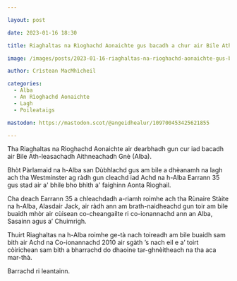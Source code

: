 ```yaml
---

layout: post

date: 2023-01-16 18:30

title: Riaghaltas na Rìoghachd Aonaichte gus bacadh a chur air Bile Ath-leasachadh Aithneachadh Gnè (Alba)

image: /images/posts/2023-01-16-riaghaltas-na-rioghachd-aonaichte-gus-bacadh-a-chur-air-bile-ath-leasachadh-gne-alba.webp

author: Crìstean MacMhìcheil

categories:
  - Alba
  - An Rìoghachd Aonaichte
  - Lagh
  - Poileataigs

mastodon: https://mastodon.scot/@angeidhealur/109700453425621855

---
```


Tha Riaghaltas na Rìoghachd Aonaichte air dearbhadh gun cur iad bacadh air Bile Ath-leasachadh Aithneachadh Gnè (Alba).

Bhòt Pàrlamaid na h-Alba san Dùbhlachd gus am bile a dhèanamh na lagh ach tha Westminster ag ràdh gun cleachd iad Achd na h-Alba Earrann 35 gus stad air a' bhile bho bhith a' faighinn Aonta Rìoghail.

Cha deach Earrann 35 a chleachdadh a-riamh roimhe ach tha Rùnaire Stàite na h-Alba, Alasdair Jack, air ràdh ann am brath-naidheachd gun toir am bile buaidh mhòr air cùisean co-cheangailte ri co-ionannachd ann an Alba, Sasainn agus a’ Chuimrigh.

Thuirt Riaghaltas na h-Alba roimhe ge-tà nach toireadh am bile buaidh sam bith air Achd na Co-ionannachd 2010 air sgàth ’s nach eil e a’ toirt còirichean sam bith a bharrachd do dhaoine tar-ghnèitheach na tha aca mar-thà.

Barrachd ri leantainn.
